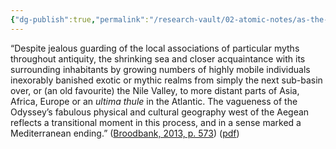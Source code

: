```yaml
---
{"dg-publish":true,"permalink":"/research-vault/02-atomic-notes/as-the-mediterranean-became-integrated-and-distant-travel-became-easier-cosmological-and-mythical-boundaries-also-shrank-and-changed/"}
---
```


“Despite jealous guarding of the local associations of particular myths throughout antiquity, the shrinking sea and closer acquaintance with its surrounding inhabitants by growing numbers of highly mobile individuals inexorably banished exotic or mythic realms from simply the next sub-basin over, or (an old favourite) the Nile Valley, to more distant parts of Asia, Africa, Europe or an *ultima thule* in the Atlantic. The vagueness of the Odyssey’s fabulous physical and cultural geography west of the Aegean reflects a transitional moment in this process, and in a sense marked a Mediterranean ending.” ([Broodbank, 2013, p. 573](zotero://select/library/items/IR54JIQG)) ([pdf](zotero://open-pdf/library/items/85K7BT2G?page=539&annotation=MU8F3KFH))